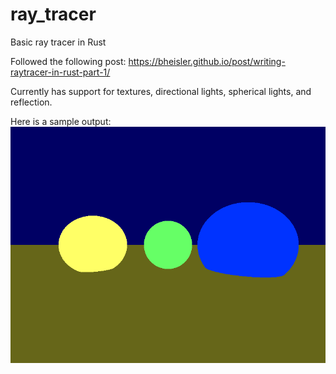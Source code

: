 # ray_tracer
Basic ray tracer in Rust

Followed the following post: https://bheisler.github.io/post/writing-raytracer-in-rust-part-1/

Currently has support for textures, directional lights, spherical lights, and reflection.

Here is a sample output:
![output from `cargo test`](output.png)
